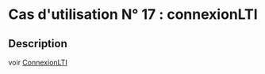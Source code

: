 
# Cas d'utilisation N° 17 :  connexionLTI



##	Description

voir [ConnexionLTI](../Utilisateur/connection-lti.md)
